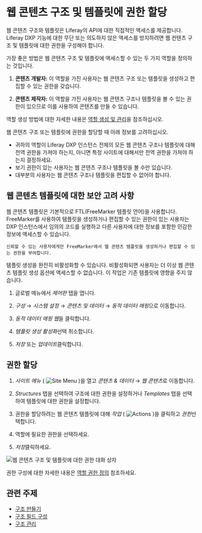 # 웹 콘텐츠 구조 및 템플릿에 권한 할당

웹 콘텐츠 구조와 템플릿은 Liferay의 API에 대한 직접적인 액세스를 제공합니다. Liferay DXP 기능에 대한 무단 또는 의도하지 않은 액세스를 방지하려면 웹 컨텐츠 구조 및 템플릿에 대한 권한을 구성해야 합니다.

가장 좋은 방법은 웹 콘텐츠 구조 및 템플릿에 액세스할 수 있는 두 가지 역할을 정의하는 것입니다.

1. **콘텐츠 개발자:** 이 역할을 가진 사용자는 웹 콘텐츠 구조 또는 템플릿을 생성하고 편집할 수 있는 권한을 갖습니다.

1. **콘텐츠 제작자:** 이 역할을 가진 사용자는 웹 콘텐츠 구조나 템플릿을 볼 수 있는 권한이 있으므로 이를 사용하여 콘텐츠를 만들 수 있습니다.

역할 생성 방법에 대한 자세한 내용은 [역할 생성 및 관리](../../../users-and-permissions/roles-and-permissions/creating-and-managing-roles.md)을 참조하십시오.

웹 콘텐츠 구조 또는 템플릿에 권한을 할당할 때 아래 정보를 고려하십시오.

* 귀하의 역할이 Liferay DXP 인스턴스 전체의 모든 웹 콘텐츠 구조나 템플릿에 대해 전역 권한을 가져야 하는지, 아니면 특정 사이트에 대해서만 전역 권한을 가져야 하는지 결정하세요.
* 보기 권한이 있는 사용자는 웹 콘텐츠 구조나 템플릿을 볼 수만 있습니다.
* 대부분의 사용자는 웹 콘텐츠 구조나 템플릿을 편집할 수 없어야 합니다.

## 웹 콘텐츠 템플릿에 대한 보안 고려 사항

웹 콘텐츠 템플릿은 기본적으로 FTL(FreeMarker 템플릿 언어)을 사용합니다. FreeMarker를 사용하여 템플릿을 생성하거나 편집할 수 있는 권한이 있는 사용자는 DXP 인스턴스에서 임의의 코드를 실행하고 다른 사용자에 대한 정보를 포함한 민감한 정보에 액세스할 수 있습니다.

```{important}
신뢰할 수 있는 사용자에게만 FreeMarker에서 웹 콘텐츠 템플릿을 생성하거나 편집할 수 있는 권한을 부여합니다.
```

템플릿 생성을 완전히 비활성화할 수 있습니다. 비활성화되면 사용자는 더 이상 웹 콘텐츠 템플릿 생성 옵션에 액세스할 수 없습니다. 이 작업은 기존 템플릿에 영향을 주지 않습니다.

1. 글로벌 메뉴에서 *제어판* 탭을 엽니다.

1. *구성* &rarr; *시스템 설정* &rarr; *콘텐츠 및 데이터* &rarr; *동적 데이터 매핑*으로 이동합니다.

1. *동적 데이터 매핑 웹*을 클릭합니다.

1. *템플릿 생성 활성화*선택 취소합니다.

1. *저장* 또는 *업데이트*클릭합니다.

## 권한 할당

1. *사이트 메뉴* ( ![Site Menu](../../../images/icon-product-menu.png) )을 열고 *콘텐츠 & 데이터* &rarr; *웹 콘텐츠*로 이동합니다.

1. *Structures* 탭을 선택하여 구조에 대한 권한을 설정하거나 *Templates* 탭을 선택하여 템플릿에 대한 권한을 설정합니다.

1. 권한을 할당하려는 웹 콘텐츠 템플릿에 대해 *작업* ( ![Actions](../../../images/icon-actions.png) )을 클릭하고 *권한*선택합니다.

1. 역할에 필요한 권한을 선택하세요.

1. *저장*클릭하세요.

![웹 콘텐츠 구조 및 템플릿에 대한 권한 대화 상자](./assigning-permissions-to-structures-and-templates/images/01.png)

권한 구성에 대한 자세한 내용은 [역할 권한 정의](../../../users-and-permissions/roles-and-permissions/defining-role-permissions.md) 참조하세요.

## 관련 주제

* [구조 만들기](./creating-structures.md)
* [구조 필드 구성](./configuring-structure-fields.md)
* [구조 관리](./managing-structures.md)
